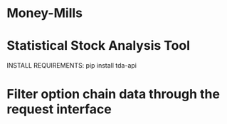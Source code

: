 # Money-Mills
# Statistical Stock Analysis Tool

INSTALL REQUIREMENTS: 
pip install tda-api

# Filter option chain data through the request interface
